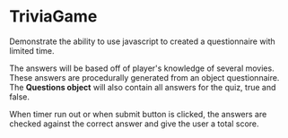 # TriviaGame

Demonstrate the ability to use javascript to created a questionnaire with limited time. 

The answers will be based off of player's knowledge of several movies. These answers are procedurally generated from an object questionnaire. The **Questions object** will also contain all answers for the quiz, true and false. 


When timer run out or when submit button is clicked, the answers are checked against the correct answer and give the user a total score.